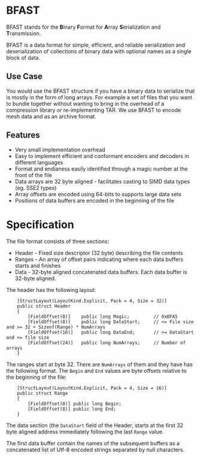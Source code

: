 # BFAST

BFAST stands for the **B**inary **F**ormat for **A**rray **S**erialization and **T**ransmission. 

BFAST is a data format for simple, efficient, and reliable serialization and deserialization of 
collections of binary data with optional names as a single block of data. 

## Use Case

You would use the BFAST structure if you have a binary data to serialize that is mostly in the form of 
long arrays. For example a set of files that you want to bundle together without wanting to bring in 
the overhead of a compression library or re-implementing TAR.
We use BFAST to encode mesh data and as an archive format.

## Features

* Very small implementation overhead 
* Easy to implement efficient and conformant encoders and decoders in different languages 
* Format and endianess easily identified through a magic number at the front of the file
* Data arrays are 32 byte aligned - facilitates casting to SIMD data types (eg. SSE2 types)
* Array offsets are encoded using 64-bits to supports large data sets
* Positions of data buffers are encoded in the beginning of the file

# Specification

The file format consists of three sections:

* Header - Fixed size descriptor (32 byte) describing the file contents   
* Ranges - An array of offset pairs indicating where each data buffers starts and finishes
* Data   - 32-byte aligned concatenated data buffers. Each data buffer is 32-byte aligned. 

The header has the following layout:  

```
    [StructLayout(LayoutKind.Explicit, Pack = 4, Size = 32)]
    public struct Header
    {
        [FieldOffset(0)]    public long Magic;         // 0xBFA5
        [FieldOffset(8)]    public long DataStart;     // <= File size and >= 32 + Sizeof(Range) * NumArrays 
        [FieldOffset(16)]   public long DataEnd;       // >= DataStart and <= file size
        [FieldOffset(24)]   public long NumArrays;     // Number of arrays
    }
```

The ranges start at byte 32. There are `NumArrays` of them and they have has the following format. 
The `Begin` and `End` values are byte offsets relative to the beginning of the file:

```
    [StructLayout(LayoutKind.Explicit, Pack = 4, Size = 16)]
    public struct Range
    {
        [FieldOffset(0)] public long Begin;
        [FieldOffset(8)] public long End;
    }		
```

The data section (the `DataStart` field of the Header, starts at the first 32 byte 
aligned address immediately following the last `Range` value.

The first data buffer contain the names of the subsequent buffers as a concatenated list of Utf-8 encoded 
strings separated by null characters.
